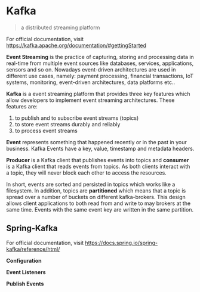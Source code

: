 # Kafka
> a distributed streaming platform

For official documentation, visit https://kafka.apache.org/documentation/#gettingStarted

**Event Streaming** is the practice of capturing, storing and processing data in real-time from multiple event sources like databases, services, applications, sensors and so on. Nowadays event-driven architectures are used in different use cases, namely: payment processing, financial transactions, IoT systems, monitoring, event-driven architectures, data platforms etc..

**Kafka** is a event streaming platform that provides three key features which allow developers to implement event streaming architectures. These features are:

1. to publish and to subscribe event streams (topics)
2. to store event streams durably and reliably
3. to process event streams

**Event** represents something that happened recently or in the past in your business. Kafka Events have a key, value, timestamp and metadata headers.

**Producer** is a Kafka client that publishes events into topics and **consumer** is a Kafka client that reads events from topics. As both clients interact with a topic, they will never block each other to access the resources.

In short, events are sorted and persisted in topics which works like a filesystem. In addition, topics are **partitioned** which means that a topic is spread over a number of buckets on different kafka-brokers. This design allows client applications to both read from and write to may brokers at the same time. Events with the same event key are written in the same partition.


## Spring-Kafka

For official documentation, visit https://docs.spring.io/spring-kafka/reference/html/

**Configuration**

**Event Listeners**

**Publish Events**